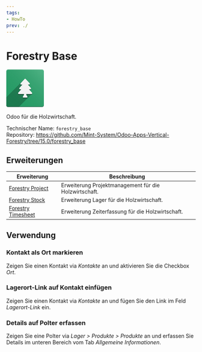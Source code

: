 ```yaml
---
tags:
- HowTo
prev: ./
---
```

# Forestry Base
![icons_odoo_forestry_base](assets/icons_odoo_forestry_base.png)

Odoo für die Holzwirtschaft.

Technischer Name: `forestry_base`\
Repository: <https://github.com/Mint-System/Odoo-Apps-Vertical-Forestry/tree/15.0/forestry_base>

## Erweiterungen

| Erweiterung                                   | Beschreibung                                          |
| --------------------------------------------- | ----------------------------------------------------- |
| [Forestry Project](Forestry%20Project.md)     | Erweiterung Projektmanagement für die Holzwirtschaft. |
| [Forestry Stock](Forestry%20Stock.md)         | Erweiterung Lager für die Holzwirtschaft.             |
| [Forestry Timesheet](Forestry%20Timesheet.md) | Erweiterung Zeiterfassung für die Holzwirtschaft.     |

## Verwendung

### Kontakt als Ort markieren

Zeigen Sie einen Kontakt via *Kontakte* an und aktivieren Sie die Checkbox *Ort*.

### Lagerort-Link auf Kontakt einfügen

Zeigen Sie einen Kontakt via *Kontakte* an und fügen Sie den Link im Feld *Lagerort-Link* ein.

### Details auf Polter erfassen

Zeigen Sie eine Polter via *Lager > Produkte > Produkte* an und erfassen Sie Details im unteren Bereich vom Tab *Allgemeine Informationen*.